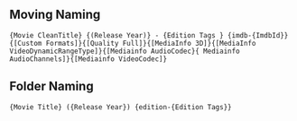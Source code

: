 ## Moving Naming

```
{Movie CleanTitle} {(Release Year)} - {Edition Tags } {imdb-{ImdbId}} {[Custom Formats]}{[Quality Full]}{[MediaInfo 3D]}{[MediaInfo VideoDynamicRangeType]}{[Mediainfo AudioCodec}{ Mediainfo AudioChannels]}{[Mediainfo VideoCodec]}
```

## Folder Naming

```
{Movie Title} ({Release Year}) {edition-{Edition Tags}}
```